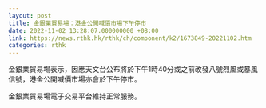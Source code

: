```yaml
---
layout: post
title: 金銀業貿易場：港金公開喊價市場下午停市
date: 2022-11-02 13:28:07.000000000 +08:00
link: https://news.rthk.hk/rthk/ch/component/k2/1673849-20221102.htm
categories: rthk
---
```


金銀業貿易場表示，因應天文台公布將於下午1時40分或之前改發八號烈風或暴風信號，港金公開喊價市場亦會於下午停市。

金銀業貿易場電子交易平台維持正常服務。
